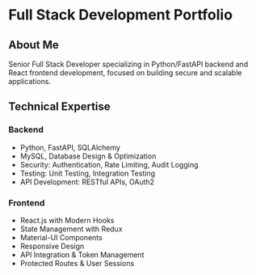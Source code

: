 # Full Stack Development Portfolio

## About Me
Senior Full Stack Developer specializing in Python/FastAPI backend and React frontend development, focused on building secure and scalable applications.

## Technical Expertise
### Backend
- Python, FastAPI, SQLAlchemy
- MySQL, Database Design & Optimization
- Security: Authentication, Rate Limiting, Audit Logging
- Testing: Unit Testing, Integration Testing
- API Development: RESTful APIs, OAuth2

### Frontend
- React.js with Modern Hooks
- State Management with Redux
- Material-UI Components
- Responsive Design
- API Integration & Token Management
- Protected Routes & User Sessions
